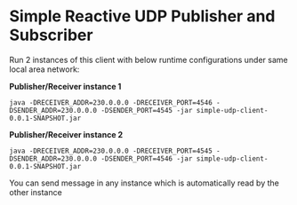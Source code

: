 # Simple Reactive UDP Publisher and Subscriber

Run 2 instances of this client with below runtime configurations under same local area network:

**Publisher/Receiver instance 1**
````
java -DRECEIVER_ADDR=230.0.0.0 -DRECEIVER_PORT=4546 -DSENDER_ADDR=230.0.0.0 -DSENDER_PORT=4545 -jar simple-udp-client-0.0.1-SNAPSHOT.jar
````

**Publisher/Receiver instance 2**
````
java -DRECEIVER_ADDR=230.0.0.0 -DRECEIVER_PORT=4545 -DSENDER_ADDR=230.0.0.0 -DSENDER_PORT=4546 -jar simple-udp-client-0.0.1-SNAPSHOT.jar
````

You can send message in any instance which is automatically read by the other instance
